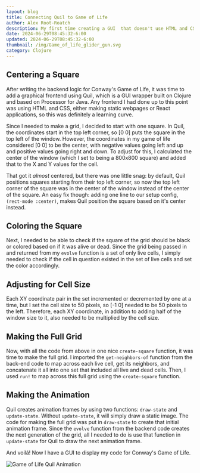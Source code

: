 ```yaml
---
layout: blog
title: Connecting Quil to Game of Life
author: Alex Root-Roatch
description: My first time creating a GUI  that doesn't use HTML and CSS
date: 2024-06-29T08:45:32-6:00
updated: 2024-06-29T08:45:32-6:00
thumbnail: /img/Game_of_life_glider_gun.svg
category: Clojure
---
```


## Centering a Square

After writing the backend logic for Conway's Game of Life, it was time to add a graphical frontend using Quil, which is a GUI wrapper built on Clojure and based on Processor for Java. Any frontend I had done up to this point was using HTML and CSS, either making static webpages or React applications, so this was definitely a learning curve. 

Since I needed to make a grid, I decided to start with one square. In Quil, the coordinates start in the top left corner, so [0 0] puts the square in the top left of the window. However, the coordinates in my game of life considered [0 0] to be the center, with negative values going left and up and positive values going right and down. To adjust for this, I calculated the center of the window (which I set to being a 800x800 square) and added that to the X and Y values for the cell. 

That got it *almost* centered, but there was one little snag: by default, Quil positions squares starting from their top left corner, so now the top left corner of the square was in the center of the window instead of the center of the square. An easy fix though: adding one line to our setup config, `(rect-mode :center)`, makes Quil position the square based on it's center instead.

## Coloring the Square

Next, I needed to be able to check if the square of the grid should be black or colored based on if it was alive or dead. Since the grid being passed in and returned from my `evolve` function is a set of only live cells, I simply needed to check if the cell in question existed in the set of live cells and set the color accordingly. 

## Adjusting for Cell Size

Each XY coordinate pair in the set incremented or decremented by one at a time, but I set the cell size to 50 pixels, so [-1 0] needed to be 50 pixels to the left. Therefore, each XY coordinate, in addition to adding half of the window size to it, also needed to be multiplied by the cell size. 

## Making the Full Grid

Now, with all the code from above in one nice `create-square` function, it was time to make the full grid. I imported the `get-neighbors-of` function from the back-end code to map across each live cell, get its neighbors, and concatenate it all into one set that included all live and dead cells. Then, I used `run!` to map across this full grid using the `create-square` function. 

## Making the Animation

Quil creates animation frames by using two functions: `draw-state` and `update-state`. Without `update-state`, it will simply draw a static image. The code for making the full grid was put in `draw-state` to create that initial animation frame. Since the `evolve` function from the backend code creates the next generation of the grid, all I needed to do is use that function in `update-state` for Quil to draw the next animation frame. 

And voilá! Now I have a GUI to display my code for Conway's Game of Life. 

![Game of Life Quil Animation](/img/game-of-life.gif)
 
